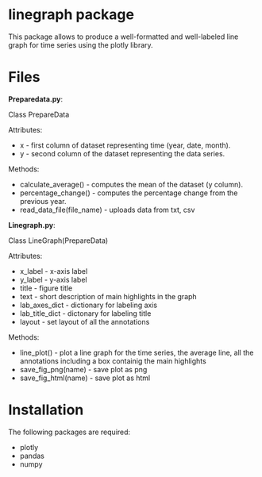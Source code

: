 # linegraph package

This package allows to produce a well-formatted and well-labeled line graph for time series using the plotly library.

# Files

**Preparedata.py**:

Class PrepareData

Attributes:
* x - first column of dataset representing time (year, date, month). 
* y - second column of the dataset representing the data series.

Methods:
* calculate_average() - computes the mean of the dataset (y column).
* percentage_change() - computes the percentage change from the previous year.
* read_data_file(file_name) - uploads data from txt, csv

**Linegraph.py**:

Class LineGraph(PrepareData)

Attributes:
* x_label - x-axis label
* y_label - y-axis label
* title - figure title
* text - short description of main highlights in the graph
* lab_axes_dict - dictionary for labeling axis
* lab_title_dict - dictonary for labeling title
* layout - set layout of all the annotations

Methods:
* line_plot() - plot a line graph for the time series, the average line, all the annotations including a box 				containig the main highlights
* save_fig_png(name) - save plot as png
* save_fig_html(name) - save plot as html


# Installation

The following packages are required:
* plotly
* pandas
* numpy
